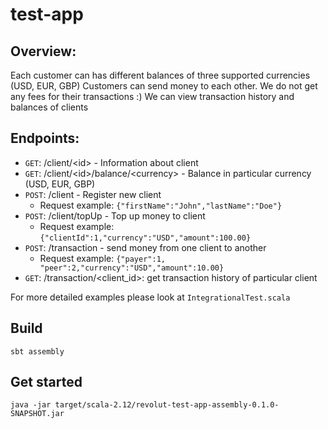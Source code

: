 # test-app

## Overview:

Each customer can has different balances of three supported currencies (USD, EUR, GBP)
Customers can send money to each other.
We do not get any fees for their transactions :)
We can view transaction history and balances of clients

## Endpoints:

* `GET`: /client/\<id\> - Information about client
* `GET`: /client/\<id\>/balance/\<currency\> - Balance in particular currency (USD, EUR, GBP)
* `POST`: /client - Register new client
  - Request example: ```{"firstName":"John","lastName":"Doe"}```
* `POST`: /client/topUp - Top up money to client
  - Request example: ```{"clientId":1,"currency":"USD","amount":100.00}```
* `POST`: /transaction - send money from one client to another
  - Request example: ```{"payer":1, "peer":2,"currency":"USD","amount":10.00}```
* `GET`: /transaction/\<client_id\>: get transaction history of particular client

For more detailed examples please look at `IntegrationalTest.scala`

## Build

```sbt assembly```

## Get started

```java -jar target/scala-2.12/revolut-test-app-assembly-0.1.0-SNAPSHOT.jar```
